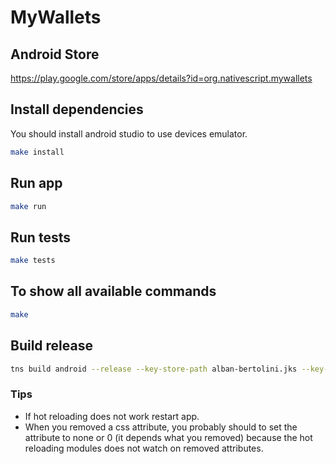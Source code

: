 # MyWallets

## Android Store

https://play.google.com/store/apps/details?id=org.nativescript.mywallets

## Install dependencies
You should install android studio to use devices emulator.

``` bash
make install
```

## Run app

``` bash
make run
```

## Run tests

``` bash
make tests
```

## To show all available commands

``` bash
make
``` 

## Build release

``` bash
tns build android --release --key-store-path alban-bertolini.jks --key-store-password 'my_password' --key-store-alias MyWallets --key-store-alias-password 'my_password' --copy-to . --aab
``` 

### Tips

- If hot reloading does not work restart app.
- When you removed a css attribute, you probably should to set the attribute to none or 0 (it depends what you removed) because
the hot reloading modules does not watch on removed attributes.
